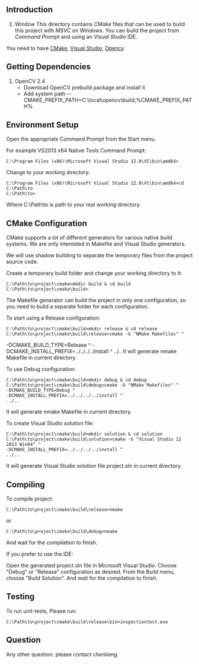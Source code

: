 Introduction
--------------------
1. Window
This directory contains *CMake* files that can be used to build this project
with *MSVC* on *Windows*. You can build the project from *Command Prompt*
and using an *Visual Studio* IDE.

You need to have [CMake](http://www.cmake.org), [Visual Studio](https://www.visualstudio.com), [Opencv](http://opencv.org/)

Getting Dependencies
--------------------
1. OpenCV 2.4
	* Download OpenCV prebuild package and install it
	* Add system path
		-- CMAKE_PREFIX_PATH=C:\local\opencv\build;%CMAKE_PREFIX_PATH%

Environment Setup
--------------------
Open the appropriate Command Prompt from the Start menu.

For example VS2013 x64 Native Tools Command Prompt:

    C:\Program Files (x86)\Microsoft Visual Studio 12.0\VC\bin\amd64>
Change to your working directory:

    C:\Program Files (x86)\Microsoft Visual Studio 12.0\VC\bin\amd64>cd C:\Path\to
    C:\Path\to>
Where C:\Path\to is path to your real working directory.

CMake Configuration
------------------------
CMake supports a lot of different generators for various native build systems. We are only interested in Makefile and Visual Studio generators.

We will use shadow building to separate the temporary files from the project source code.

Create a temporary build folder and change your working directory to it:

    C:\Path\to\project\cmake>mkdir build & cd build
    C:\Path\to\project\cmake\build>

The Makefile generator can build the project in only one configuration, so you need to build a separate folder for each configuration.

To start using a Release configuration:

    C:\Path\to\project\cmake\build>mkdir release & cd release
    C:\Path\to\project\cmake\build\release>cmake -G "NMake Makefiles" ^
 -DCMAKE_BUILD_TYPE=Release ^
 -DCMAKE_INSTALL_PREFIX=../../../../install ^
 ../..
It will generate nmake Makefile in current directory.

To use Debug configuration:

    C:\Path\to\project\cmake\build>mkdir debug & cd debug
    C:\Path\to\project\cmake\build\debug>cmake -G "NMake Makefiles" ^
    -DCMAKE_BUILD_TYPE=Debug ^
    -DCMAKE_INSTALL_PREFIX=../../../../install ^
    ../..
It will generate nmake Makefile in current directory.

To create Visual Studio solution file:

    C:\Path\to\project\cmake\build>mkdir solution & cd solution
    C:\Path\to\project\cmake\build\solution>cmake -G "Visual Studio 12 2013 Win64" ^
    -DCMAKE_INSTALL_PREFIX=../../../../install ^
    ../..
It will generate Visual Studio solution file project.sln in current directory.

Compiling
------------------
To compile project:

    C:\Path\to\project\cmake\build\release>nmake
or

    C:\Path\to\project\cmake\build\debug>nmake
And wait for the compilation to finish.

If you prefer to use the IDE:

Open the generated project.sln file in Microsoft Visual Studio.
Choose "Debug" or "Release" configuration as desired.
From the Build menu, choose "Build Solution".
And wait for the compilation to finish.

Testing
-----------------
To run unit-tests, Please run:

    C:\Path\to\project\cmake\build\release\bin>inspectiontest.exe

Question
-----------------
Any other question. please contact *chenliang*.